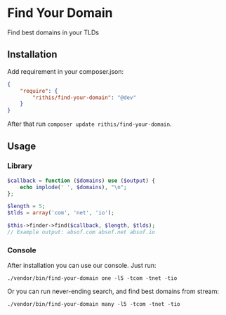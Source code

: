 # Find Your Domain

Find best domains in your TLDs

## Installation

Add requirement in your composer.json:

```json
{
    "require": {
        "rithis/find-your-domain": "@dev"
    }
}
```

After that run `composer update rithis/find-your-domain`.

## Usage

### Library

```php
$callback = function ($domains) use ($output) {
    echo implode(' ', $domains), "\n";
};

$length = 5;
$tlds = array('com', 'net', 'io');

$this->finder->find($callback, $length, $tlds);
// Example output: absof.com absof.net absof.io
```

### Console

After installation you can use our console. Just run:

```./vendor/bin/find-your-domain one -l5 -tcom -tnet -tio```

Or you can run never-ending search, and find best domains from stream:

```./vendor/bin/find-your-domain many -l5 -tcom -tnet -tio```
